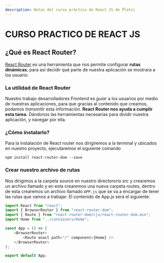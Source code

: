 ```yaml
---
description: Notas del curso práctico de React JS de Platzi
---
```


# CURSO PRACTICO DE REACT JS

## ¿Qué es React Router?

[React Router](https://github.com/ReactTraining/react-router/tree/master/packages/react-router-dom) es una herramienta que nos permite configurar **rutas dinámicas**; para así decidir qué parte de nuestra aplicación se mostrara a los usuario.

### La utilidad de React Router

Nuestro trabajo desarrolladores Frontend es _guiar_ a los usuarios por medio de nuestras aplicaciones, para que gracias al contenido que creamos, podamos _transmitir_ esta información. **React Router nos ayuda a cumplir esta tarea.** Dándonos las herramientas necesarias para dividir nuestra aplicación, y navegar por ella.

### ¿Cómo instalarlo?

Para la instalación de React router nos dirigiremos a la terminal y ubicados en nuestro proyecto, ejecutaremos el siguiente comando

```text
npm install react-router-dom --save
```

### Crear nuestro archivo de rutas

Nos dirigimos a la carpeta source en nuestro directororio src y crearemos un archivo llamado y en esta crearemos una nueva carpeta routes, dentro de esta crearemos un archivo llamado `APP.js`   que se va a encargar de tener las rutas que vamos a trabajar. El contenido de App.js será el siguiente: 

```javascript
import React from "react";
import { BrowserRouter } from "react-router-dom";
import { Route } from "react-router-dom/cjs/react-router-dom.min";
import Home from "../containers/Home";

const App = () => (
    <BrowserRouter>
        <Route exact path="/" component={Home} />
    </BrowserRouter>
);

export default App;

```



